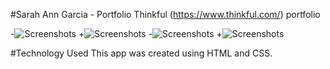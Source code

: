  #Sarah Ann Garcia - Portfolio
 Thinkful (https://www.thinkful.com/) portfolio
 
-![Screenshots](https://github.com/sgarcia30/portfolio/blob/master/screen-shots/portfolio%20-%20ss1.PNG)
+![Screenshots](https://github.com/sgarcia30/portfolio/blob/master/screen-shots/portfolio%20-%20ss2.PNG)
-![Screenshots](https://github.com/sgarcia30/portfolio/blob/master/screen-shots/portfolio%20-%20ss3.JPG)
+![Screenshots](https://github.com/sgarcia30/portfolio/blob/master/screen-shots/portfolio%20-%20ss4.JPG)
 
 
 #Technology Used
This app was created using HTML and CSS.